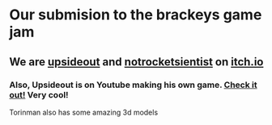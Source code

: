 # Our submision to the brackeys game jam

## We are [upsideout](https://downside-in.itch.io) and [notrocketsientist](https://notrocketscientist.itch.io) on [itch.io](https://itch.io)

### Also, Upsideout is on Youtube making his own game. [Check it out!](https://www.youtube.com/@Upside-out) Very cool!

Torinman also has some amazing 3d models
